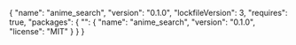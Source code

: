 {
  "name": "anime_search",
  "version": "0.1.0",
  "lockfileVersion": 3,
  "requires": true,
  "packages": {
    "": {
      "name": "anime_search",
      "version": "0.1.0",
      "license": "MIT"
    }
  }
}